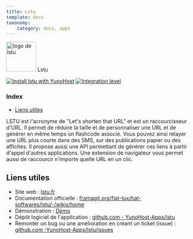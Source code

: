 ```yaml
---
title: Lstu
template: docs
taxonomy:
    category: docs, apps
---
```


<img src="/images/lstu_logo.svg" height="80px" alt="logo de lstu"> Lstu

[![Install lstu with YunoHost](https://install-app.yunohost.org/install-with-yunohost.png)](https://install-app.yunohost.org/?app=lstu) [![Integration level](https://dash.yunohost.org/integration/lstu.svg)](https://dash.yunohost.org/appci/app/lstu)

### Index

- [Liens utiles](#liens-utiles)

LSTU est l'acronyme de "Let's shorten that URL" et est un raccourcisseur d'URL. Il permet de réduire la taille et de personnaliser une URL et de générer en même temps un flashcode associé. Vous pouvez ainsi relayer une URL plus courte dans des SMS, sur des publications papier ou des affiches. Il propose aussi une API permettant de générer ces liens à partir d'appel d'autres applications. Une extension de navigateur vous permet aussi de raccourcir n'importe quelle URL en un clic.

## Liens utiles

+ Site web : [lstu.fr](https://lstu.fr)
+ Documentation officielle : [framagit.org/fiat-tux/hat-softwares/lstu/-/wikis/home](https://framagit.org/fiat-tux/hat-softwares/lstu/-/wikis/home)
+ Démonstration : [Démo](https://lstu.fr)
+ Dépôt logiciel de l'application : [github.com - YunoHost-Apps/lstu](https://github.com/YunoHost-Apps/lstu_ynh)
+ Remonter un bug ou une amélioration en créant un ticket (issue) : [github.com -YunoHost-Apps/lstu/issues](https://github.com/YunoHost-Apps/lstu_ynh/issues)
